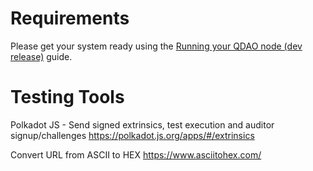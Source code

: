 # Requirements

Please get your system ready using the [Running your QDAO node (dev release)](https://github.com/Qrucial/QRUCIAL-DAO/wiki/How-to-run-your-own-node) guide.


# Testing Tools

Polkadot JS - Send signed extrinsics, test execution and auditor signup/challenges
https://polkadot.js.org/apps/#/extrinsics

Convert URL from ASCII to HEX
https://www.asciitohex.com/